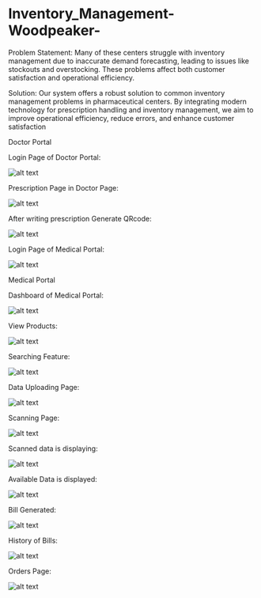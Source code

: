 # Inventory_Management-Woodpeaker-

Problem Statement: Many of these centers struggle with inventory management due to inaccurate demand forecasting, leading to issues like stockouts and overstocking. These problems affect both customer satisfaction and operational efficiency.

Solution: Our system offers a robust solution to common inventory management problems in pharmaceutical centers. By integrating modern technology for prescription handling and inventory management, we aim to improve operational efficiency, reduce errors, and enhance customer satisfaction
 

Doctor Portal

Login Page of Doctor Portal:

![alt text](src/screenshots/image.png)

Prescription Page in Doctor Page:

![alt text](src/screenshots/image-1.png)

After writing prescription Generate QRcode:

![alt text](src/screenshots/image-2.png)

Login Page of Medical Portal:

 ![alt text](src/screenshots/image-4.png)



Medical Portal

Dashboard of Medical Portal:

 ![alt text](src/screenshots/image-5.png)

View Products:

 ![alt text](src/screenshots/image-6.png)

Searching Feature:

![alt text](src/screenshots/image-3.png)

Data Uploading Page:

 ![alt text](src/screenshots/image-7.png)

 Scanning Page:

 ![alt text](src/screenshots/image-8.png)

 Scanned data is displaying:

 ![alt text](src/screenshots/image-9.png)
 
 Available Data is displayed:

 ![alt text](src/screenshots/image-10.png)

 Bill Generated:

 ![alt text](src/screenshots/image-11.png)

 History of Bills:

 ![alt text](src/screenshots/image-12.png)

 Orders Page:
 
 ![alt text](src/screenshots/image-13.png)